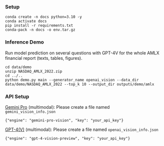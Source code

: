 ### Setup

```
conda create -n docs python=3.10 -y
conda activate docs
pip install -r requirements.txt
conda-pack -n docs -o env.tar.gz
```

### Inference Demo

Run model prediction on several questions with GPT-4V for the whole AMLX financial report (texts, tables, figures).

```
cd data/demo
unzip NASDAQ_AMLX_2022.zip
cd ../..
python demo.py main --generator_name openai_vision --data_dir data/demo/NASDAQ_AMLX_2022 --top_k 10 --output_dir outputs/demo/amlx
```

### API Setup

[Gemini Pro](https://ai.google.dev/tutorials/python_quickstart?hl=en) (multimodal): Please create a file
named `gemini_vision_info.json`

```
{"engine": "gemini-pro-vision", "key": "your_api_key"}
```

[GPT-4(V)](https://platform.openai.com/docs/guides/vision) (multimodal): Please create a file
named `openai_vision_info.json`

```
{"engine": "gpt-4-vision-preview", "key": "your_api_key"}
```
